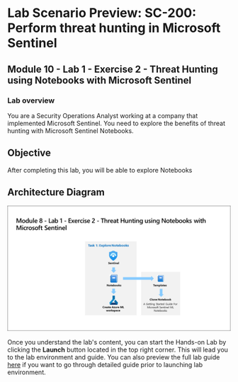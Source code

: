 # Lab Scenario Preview: SC-200: Perform threat hunting in Microsoft Sentinel

## Module 10 - Lab 1 - Exercise 2 - Threat Hunting using Notebooks with Microsoft Sentinel

### Lab overview

You are a Security Operations Analyst working at a company that implemented Microsoft Sentinel. You need to explore the benefits of threat hunting with Microsoft Sentinel Notebooks.

## Objective
  
After completing this lab, you will be able to explore Notebooks

## Architecture Diagram

 ![](media/SC200-Lab_Diagrams_Mod8_L1_Ex2.png)

Once you understand the lab's content, you can start the Hands-on Lab by clicking the **Launch** button located in the top right corner. This will lead you to the lab environment and guide. You can also preview the full lab guide [here](https://experience.cloudlabs.ai/#/labguidepreview/1da53001-e467-49ba-9bf9-1b1a0fe8ec05) if you want to go through detailed guide prior to launching lab environment.






